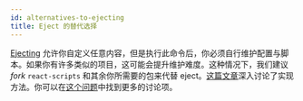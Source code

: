 ```yaml
---
id: alternatives-to-ejecting
title: Eject 的替代选择
---
```


[Ejecting](available-scripts.md#npm-run-eject) 允许你自定义任意内容，但是执行此命令后，你必须自行维护配置与脚本。如果你有许多类似的项目，这可能会提升维护难度。这种情况下，我们建议 _fork_ `react-scripts` 和其余你所需要的包来代替 eject。[这篇文章](https://auth0.com/blog/how-to-configure-create-react-app/)深入讨论了实现方法。你可以在[这个问题](https://github.com/facebook/create-react-app/issues/682)中找到更多的讨论项。
